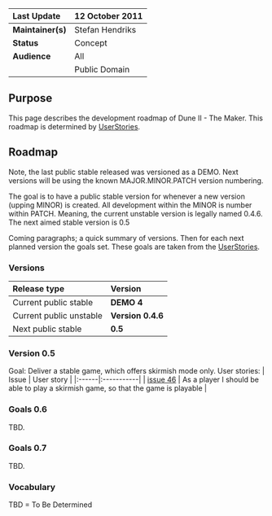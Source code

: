 | **Last Update** | 12 October 2011 |
|:----------------|:----------------|
| **Maintainer(s)** | Stefan Hendriks |
| **Status** | Concept |
| **Audience** | All |
|  | Public Domain |

## Purpose ##

This page describes the development roadmap of Dune II - The Maker. This roadmap is determined by [UserStories](UserStories.md).

## Roadmap ##

Note, the last public stable released was versioned as a DEMO. Next versions will be using the known MAJOR.MINOR.PATCH version numbering.

The goal is to have a public stable version for whenever a new version (upping MINOR) is created. All development within the MINOR is number within PATCH. Meaning, the current unstable version is legally named 0.4.6. The next aimed stable version is 0.5

Coming paragraphs; a quick summary of versions. Then for each next planned version the goals set. These goals are taken from the [UserStories](UserStories.md).

### Versions ###
| Release type | Version |
|:-------------|:--------|
| Current public stable | **DEMO 4** |
| Current public unstable  | **Version 0.4.6** |
| Next public stable | **0.5** |


### Version 0.5 ###
Goal: Deliver a stable game, which offers skirmish mode only.
User stories:
| Issue | User story |
|:------|:-----------|
| [issue 46](https://code.google.com/p/dune2themaker/issues/detail?id=46) | As a player I should be able to play a skirmish game, so that the game is playable |


### Goals 0.6 ###
TBD.


### Goals 0.7 ###
TBD.



### Vocabulary ###
TBD = To Be Determined